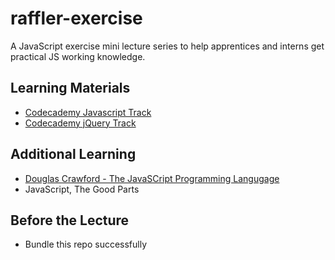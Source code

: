 raffler-exercise
================

A JavaScript exercise mini lecture series to help apprentices and interns get practical JS working knowledge. 


## Learning Materials 

- [Codecademy Javascript Track](http://www.codecademy.com/en/tracks/javascript)
- [Codecademy jQuery Track](http://www.codecademy.com/tracks/jquery)

## Additional Learning
- [Douglas Crawford - The JavaSCript Programming Langugage](https://www.youtube.com/watch?v=v2ifWcnQs6M)
- JavaScript, The Good Parts 

## Before the Lecture
- Bundle this repo successfully 
